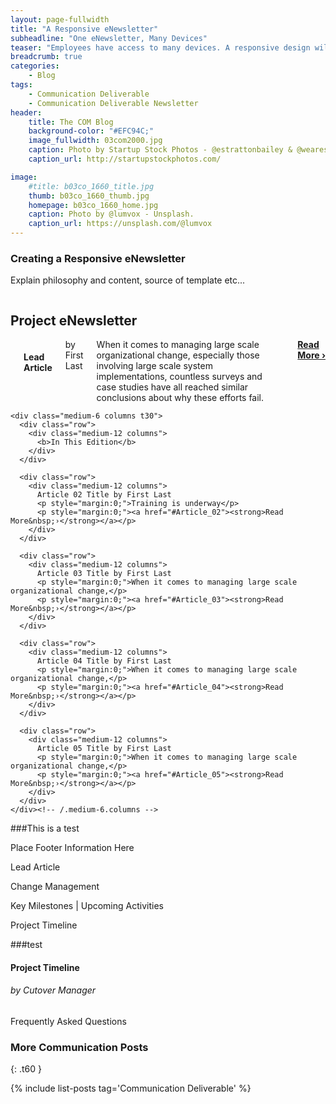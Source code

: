 ```yaml
---
layout: page-fullwidth
title: "A Responsive eNewsletter"
subheadline: "One eNewsletter, Many Devices"
teaser: "Employees have access to many devices. A responsive design will allow them to view eNewsletter content however they choose."
breadcrumb: true
categories:
    - Blog
tags:
    - Communication Deliverable
    - Communication Deliverable Newsletter
header:
    title: The COM Blog
    background-color: "#EFC94C;"
    image_fullwidth: 03com2000.jpg
    caption: Photo by Startup Stock Photos - @estrattonbailey & @wearesculpt.
    caption_url: http://startupstockphotos.com/

image:
    #title: b03co_1660_title.jpg
    thumb: b03co_1660_thumb.jpg
    homepage: b03co_1660_home.jpg
    caption: Photo by @lumvox - Unsplash.
    caption_url: https://unsplash.com/@lumvox
---
```

<!--more-->

### Creating a Responsive eNewsletter
Explain philosophy and content, source of template etc...

<!--Newsletter Header-->
<div class="row">
    <div class="medium-12 columns t30">
    <h2>Project eNewsletter</h2>
    </div><!-- /.medium-12.columns -->  
</div><!-- /.row -->

<!--Newsletter Body-->
<div class="row">
    <div class="medium-6 columns t30">
      <img src="{{ site.urlimg }}b02cm_160210_title.jpg" alt="">
      <h4>Lead Article</h4>
      <p style="margin:0;">by First Last</p>
      <p style="margin:0;">When it comes to managing large scale organizational change, especially those involving large scale system implementations, countless surveys and case studies have all reached similar conclusions about why these efforts fail.</p>
      <p style="margin:0;"><a href="#Lead_Article"><strong>Read More&nbsp;›</strong></a></p>
    </div><!-- /.medium-6.columns -->

    <div class="medium-6 columns t30">
      <div class="row">
        <div class="medium-12 columns">
          <b>In This Edition</b>
        </div>
      </div>

      <div class="row">
        <div class="medium-12 columns">
          Article 02 Title by First Last
          <p style="margin:0;">Training is underway</p>
          <p style="margin:0;"><a href="#Article_02"><strong>Read More&nbsp;›</strong></a></p>
        </div>
      </div>

      <div class="row">
        <div class="medium-12 columns">
          Article 03 Title by First Last
          <p style="margin:0;">When it comes to managing large scale organizational change,</p>
          <p style="margin:0;"><a href="#Article_03"><strong>Read More&nbsp;›</strong></a></p>
        </div>
      </div>

      <div class="row">
        <div class="medium-12 columns">
          Article 04 Title by First Last
          <p style="margin:0;">When it comes to managing large scale organizational change,</p>
          <p style="margin:0;"><a href="#Article_04"><strong>Read More&nbsp;›</strong></a></p>
        </div>
      </div>

      <div class="row">
        <div class="medium-12 columns">
          Article 05 Title by First Last
          <p style="margin:0;">When it comes to managing large scale organizational change,</p>
          <p style="margin:0;"><a href="#Article_05"><strong>Read More&nbsp;›</strong></a></p>
        </div>
      </div>
    </div><!-- /.medium-6.columns -->
</div><!-- /.row -->

###This is a test

<!--Newsletter Footer-->
<div class="row">
    <div class="medium-12 columns t30">
    Place Footer Information Here
    </div><!-- /.medium-12.columns -->
</div><!-- /.row -->

<!--Lead: The Home Streck-->
<a name="Lead_Article">Lead Article</a>

<!--Article 02-->
<a name="Article_02">Change Management</a>

<!--Article 03-->
<a name="Article_03">Key Milestones | Upcoming Activities</a>

<!--Newsletter Footer-->
<p style="margin:0;"><a name="Article_04">Project Timeline</a></p>
<div class="row">
  <div class="small-12 medium-3 large-3 columns t30">
    <img src="{{ site.urlimg }}03com_nl_01_roadmap_01.jpg" alt="">
  </div>

  <div class="small-12 medium-3 large-3 columns t30">
    <img src="{{ site.urlimg }}03com_nl_01_roadmap_02.jpg" alt="">
  </div>

  <div class="small-12 medium-3 large-3 columns t30">
    <img src="{{ site.urlimg }}03com_nl_01_roadmap_03.jpg" alt="">
  </div>

  <div class="small-12 medium-3 large-3 columns t30">
    <img src="{{ site.urlimg }}03com_nl_01_roadmap_04.jpg" alt="">
  </div>
</div>

###test
<h4>Project Timeline</h4>
<h6>by Cutover Manager</h6>



<!--Newsletter Footer-->
<a name="Article_05">Frequently Asked Questions</a>





### More Communication Posts
{: .t60 }

{% include list-posts tag='Communication Deliverable' %}
